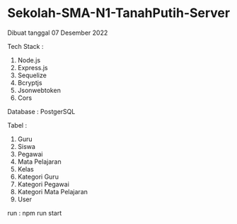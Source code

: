 # Sekolah-SMA-N1-TanahPutih-Server

Dibuat tanggal 07 Desember 2022

Tech Stack :

1. Node.js
2. Express.js
3. Sequelize
4. Bcryptjs
5. Jsonwebtoken
6. Cors

Database : PostgerSQL

Tabel :

1. Guru
2. Siswa
3. Pegawai
4. Mata Pelajaran
5. Kelas
6. Kategori Guru
7. Kategori Pegawai
8. Kategori Mata Pelajaran
9. User

run : npm run start
